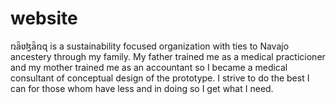 # website
ռǟʋɮǟռզ is a sustainability focused organization with ties to Navajo ancestery through my family. My father trained me as a medical practicioner and my mother trained me as an accountant so I became a medical consultant of conceptual design of the prototype. I strive to do the best I can for those whom have less and in doing so I get what I need.
